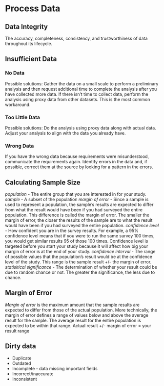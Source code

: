# Process Data 

## Data Integrity
The accuracy, completeness, consistency, and trustworthiness of data throughout its lifecycle. 

## Insufficient Data
### No Data
Possible solutions: 
Gather the data on a small scale to perform a preliminary analysis and then request additional time to complete the analysis after you have collected more data. 
If there isn’t time to collect data, perform the analysis using proxy data from other datasets. This is the most common workaround.

### Too Little Data
Possible solutions: 
Do the analysis using proxy data along with actual data.
Adjust your analysis to align with the data you already have.

### Wrong Data
If you have the wrong data because requirements were misunderstood, communicate the requirements again.
Identify errors in the data and, if possible, correct them at the source by looking for a pattern in the errors.

## Calculating Sample Size
*population* - The entire group that you are interested in for your study. 
*sample* - A subset of the population
*margin of error* - Since a sample is used to represent a population, the sample’s results are expected to differ from what the result would have been if you had surveyed the entire population. This difference is called the margin of error. The smaller the margin of error, the closer the results of the sample are to what the result would have been if you had surveyed the entire population. 
*confidence level* - How confident you are in the survey results. For example, a 95% confidence level means that if you were to run the same survey 100 times, you would get similar results 95 of those 100 times. Confidence level is targeted before you start your study because it will affect how big your margin of error is at the end of your study. 
*confidence interval* - The range of possible values that the population’s result would be at the confidence level of the study. This range is the sample result +/- the margin of error.
*statisitical significance* - The determination of whether your result could be due to random chance or not. The greater the significance, the less due to chance.

## Margin of Error 
*Margin of error* is the maximum amount that the sample results are expected to differ from those of the actual population. 
More technically, the margin of error defines a range of values below and above the average result for the sample. The average result for the entire population is expected to be within that range. 
Actual result +/- margin of error = your result range 

## Dirty data 
- Duplicate
- Outdated
- Incomplete - data missing important fields
- Incorrect/inaccurate
- Inconsistent



